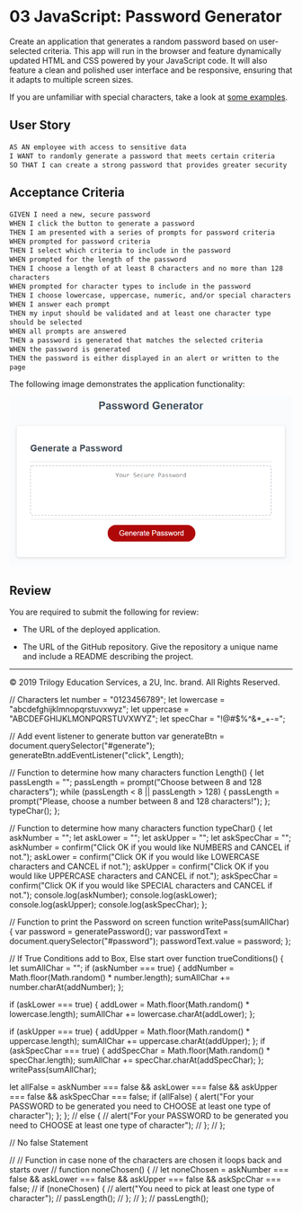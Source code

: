 # 03 JavaScript: Password Generator

Create an application that generates a random password based on user-selected criteria. This app will run in the browser and feature dynamically updated HTML and CSS powered by your JavaScript code. It will also feature a clean and polished user interface and be responsive, ensuring that it adapts to multiple screen sizes.

If you are unfamiliar with special characters, take a look at [some examples](https://www.owasp.org/index.php/Password_special_characters).

## User Story

```
AS AN employee with access to sensitive data
I WANT to randomly generate a password that meets certain criteria
SO THAT I can create a strong password that provides greater security
```

## Acceptance Criteria

```
GIVEN I need a new, secure password
WHEN I click the button to generate a password
THEN I am presented with a series of prompts for password criteria
WHEN prompted for password criteria
THEN I select which criteria to include in the password
WHEN prompted for the length of the password
THEN I choose a length of at least 8 characters and no more than 128 characters
WHEN prompted for character types to include in the password
THEN I choose lowercase, uppercase, numeric, and/or special characters
WHEN I answer each prompt
THEN my input should be validated and at least one character type should be selected
WHEN all prompts are answered
THEN a password is generated that matches the selected criteria
WHEN the password is generated
THEN the password is either displayed in an alert or written to the page
```

The following image demonstrates the application functionality:

![password generator demo](./Assets/03-javascript-homework-demo.png)

## Review

You are required to submit the following for review:

* The URL of the deployed application.

* The URL of the GitHub repository. Give the repository a unique name and include a README describing the project.

- - -
© 2019 Trilogy Education Services, a 2U, Inc. brand. All Rights Reserved.

// Characters
let number = "0123456789";
let lowercase = "abcdefghijklmnopqrstuvxwyz";
let uppercase = "ABCDEFGHIJKLMONPQRSTUVXWYZ";
let specChar = "!@#$%^&*_+-=";

// Add event listener to generate button
var generateBtn = document.querySelector("#generate");
generateBtn.addEventListener("click", Length);

// Function to determine how many characters
function Length() {
   let passLength = "";
   passLength = prompt("Choose between 8 and 128 characters");
   while (passLength < 8 || passLength > 128) {
      passLength = prompt("Please, choose a number between 8 and 128 characters!");
   };
   typeChar();
};

// Function to determine how many characters
function typeChar() {
   let askNumber = "";
   let askLower = "";
   let askUpper = "";
   let askSpecChar = "";
   askNumber = confirm("Click OK if you would like NUMBERS and CANCEL if not.");
   askLower = confirm("Click OK if you would like LOWERCASE characters and CANCEL if not.");
   askUpper = confirm("Click OK if you would like UPPERCASE characters and CANCEL if not.");
   askSpecChar = confirm("Click OK if you would like SPECIAL characters and CANCEL if not.");
   console.log(askNumber);
   console.log(askLower);
   console.log(askUpper);
   console.log(askSpecChar);
};

// Function to print the Password on screen
function writePass(sumAllChar) {
  var password = generatePassword();
  var passwordText = document.querySelector("#password");
  passwordText.value = password;
};



  
// If True Conditions add to Box, Else start over
function trueConditions() {
   let sumAllChar = "";
   if (askNumber === true) {
      addNumber = Math.floor(Math.random() * number.length);
      sumAllChar += number.charAt(addNumber);
   };
  
   if (askLower === true) {
      addLower = Math.floor(Math.random() * lowercase.length);
      sumAllChar += lowercase.charAt(addLower);
   };

   if (askUpper === true) {
      addUpper = Math.floor(Math.random() * uppercase.length);
      sumAllChar += uppercase.charAt(addUpper);
   };
   if (askSpecChar === true) {
      addSpecChar = Math.floor(Math.random() * specChar.length);
      sumAllChar += specChar.charAt(addSpecChar);
   };
   writePass(sumAllChar);

   let allFalse = askNumber === false && askLower === false && askUpper === false && askSpecChar === false;
   if (allFalse) {
      alert("For your PASSWORD to be generated you need to CHOOSE at least one type of character");
   };
};
//    else {
//       alert("For your PASSWORD to be generated you need to CHOOSE at least one type of character");
//    };
// };


// No false Statement


// // Function in case none of the characters are chosen it loops back and starts over 
// function noneChosen() {
//    let noneChosen = askNumber === false && askLower === false && askUpper === false && askSpcChar === false;
//    if (noneChosen) {
//       alert("You need to pick at least one type of character");
//       passLength();
//    };
// };
// passLength();
